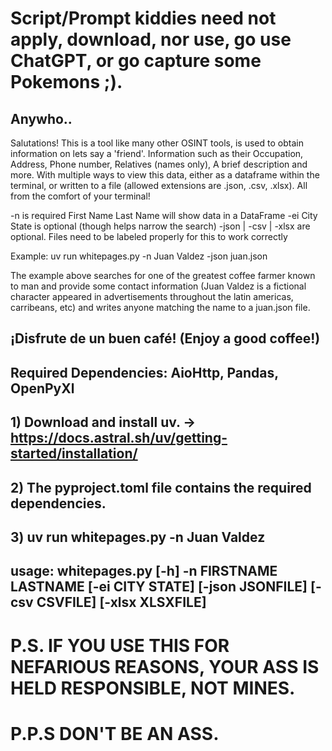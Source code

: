 # Script/Prompt kiddies need not apply, download, nor use, go use ChatGPT, or go capture some Pokemons ;).

## Anywho..

Salutations! This is a tool like many other OSINT tools, is used to obtain information on lets say a 'friend'.
Information such as their Occupation, Address, Phone number, Relatives (names only), A brief description and more.
With multiple ways to view this data, either as a dataframe within the terminal, or written to a file (allowed
extensions are .json, .csv, .xlsx). All from the comfort of your terminal!

-n is required First Name Last Name will show data in a DataFrame
-ei City State is optional (though helps narrow the search)
-json | -csv | -xlsx are optional. Files need to be labeled properly for this to work correctly 

Example: uv run whitepages.py -n Juan Valdez -json juan.json

The example above searches for one of the greatest coffee farmer known to man and provide some contact information
(Juan Valdez is a fictional character appeared in advertisements throughout the latin americas, carribeans, etc)
and writes anyone matching the name to a juan.json file.
## ¡Disfrute de un buen café! (Enjoy a good coffee!)

## Required Dependencies: AioHttp, Pandas, OpenPyXl
## 1) Download and install uv. -> https://docs.astral.sh/uv/getting-started/installation/
## 2) The pyproject.toml file contains the required dependencies.
## 3) uv run whitepages.py -n Juan Valdez 

## usage: whitepages.py [-h] -n FIRSTNAME LASTNAME [-ei CITY STATE] [-json JSONFILE] [-csv CSVFILE] [-xlsx XLSXFILE]

# P.S. IF YOU USE THIS FOR NEFARIOUS REASONS, YOUR ASS IS HELD RESPONSIBLE, NOT MINES.

# P.P.S DON'T BE AN ASS.
